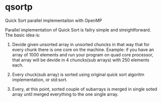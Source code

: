 qsortp
======

Quick Sort parallel implementaiton with OpenMP


Parallel implementation of Quick Sort is failry simple and streightforward. 
The basic idea is: 

1) Devide given unsorted array in unsorted chuncks in that way that for every chunk there is one core on the machine. 
   Example: if you have an array of 1000 elements and run your program on quad core processor, that array
   will be devide in 4 chuncks(sub arrays) with 250 elements each. 

2) Every chuck(sub array) is sorted using original quick sort algoritm implementation, or std:sort. 

3) Every, at this point, sorted couple of subarrays is merged in single soted array until merged everything to the one single array. 




